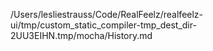 /Users/lesliestrauss/Code/RealFeelz/realfeelz-ui/tmp/custom_static_compiler-tmp_dest_dir-2UU3EIHN.tmp/mocha/History.md